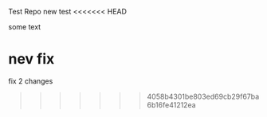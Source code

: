 Test Repo
new test
<<<<<<< HEAD

some text

nev fix
=======
fix 2 changes
>>>>>>> 4058b4301be803ed69cb29f67ba6b16fe41212ea
